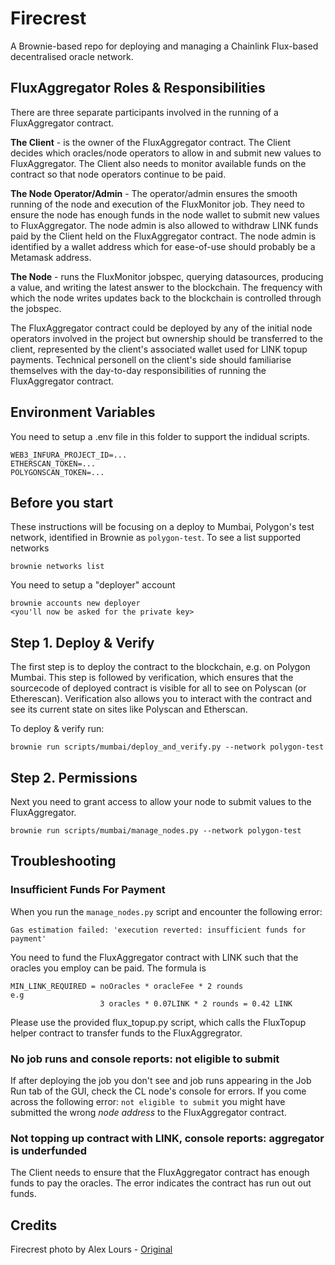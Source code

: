 # Firecrest

A Brownie-based repo for deploying and managing a Chainlink Flux-based decentralised oracle network.

## FluxAggregator Roles & Responsibilities

There are three separate participants involved in the running of a FluxAggregator contract. 

**The Client** - is the owner of the FluxAggregator contract. The Client decides which oracles/node operators to allow in and submit new values to FluxAggregator. The Client also needs to monitor available funds on the contract so that node operators continue to be paid.

**The Node Operator/Admin** - The operator/admin ensures the smooth running of the node and execution of the FluxMonitor job. They need to ensure the node has enough funds in the node wallet to submit new values to FluxAggregator. The node admin is also allowed to withdraw LINK funds paid by the Client held on the FluxAggregator contract. The node admin is identified by a wallet address which for ease-of-use should probably be a Metamask address. 

**The Node** - runs the FluxMonitor jobspec, querying datasources, producing a value, and writing the latest answer to the blockchain. The frequency with which the node writes updates back to the blockchain is controlled through the jobspec.

The FluxAggregator contract could be deployed by any of the initial node operators involved in the project but ownership should be transferred to the client, represented by the client's associated wallet used for LINK topup payments. Technical personell on the client's side should familiarise themselves with the day-to-day responsibilities of running the FluxAggregator contract.

## Environment Variables

You need to setup a .env file in this folder to support the indidual scripts.

    WEB3_INFURA_PROJECT_ID=...
    ETHERSCAN_TOKEN=...
    POLYGONSCAN_TOKEN=...

## Before you start

These instructions will be focusing on a deploy to Mumbai, Polygon's test network, identified in Brownie as `polygon-test`. To see a list supported networks

    brownie networks list

You need to setup a "deployer" account

    brownie accounts new deployer
    <you'll now be asked for the private key>

## Step 1. Deploy & Verify

The first step is to deploy the contract to the blockchain, e.g. on Polygon Mumbai. This step is followed by verification, which ensures that the sourcecode of deployed contract is visible for all to see on Polyscan (or Etherescan). Verification also allows you to interact with the contract and see its current state on sites like Polyscan and Etherscan.

To deploy & verify run:

    brownie run scripts/mumbai/deploy_and_verify.py --network polygon-test

## Step 2. Permissions

Next you need to grant access to allow your node to submit values to the FluxAggregator.

    brownie run scripts/mumbai/manage_nodes.py --network polygon-test



## Troubleshooting

### Insufficient Funds For Payment
When you run the `manage_nodes.py` script and encounter the following error:

    Gas estimation failed: 'execution reverted: insufficient funds for payment'

You need to fund the FluxAggregator contract with LINK such that the oracles you employ can be paid. The formula is 

    MIN_LINK_REQUIRED = noOracles * oracleFee * 2 rounds
    e.g
                        3 oracles * 0.07LINK * 2 rounds = 0.42 LINK
    
Please use the provided flux_topup.py script, which calls the FluxTopup helper contract to transfer funds to the FluxAggregrator.

### No job runs and console reports: not eligible to submit

If after deploying the job you don't see and job runs appearing in the Job Run tab of the GUI, check the CL node's console for errors. If you come across the following error: `not eligible to submit` you might have submitted the wrong *node address* to the FluxAggregator contract.

### Not topping up contract with LINK, console reports: aggregator is underfunded

The Client needs to ensure that the FluxAggregator contract has enough funds to pay the oracles. The error indicates the contract has run out out funds.

## Credits

Firecrest photo by Alex Lours - [Original](https://en.wikipedia.org/wiki/Common_firecrest#/media/File:Common_firecrest_Franconville_03.jpg)